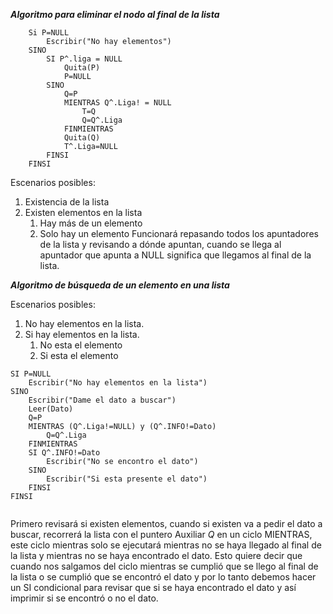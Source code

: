 ***Algoritmo para eliminar el nodo al final de la lista***
```pseudocode
	Si P=NULL
		Escribir("No hay elementos")
	SINO 
		SI P^.liga = NULL
			Quita(P)
			P=NULL
		SINO
			Q=P
			MIENTRAS Q^.Liga! = NULL
				T=Q
				Q=Q^.Liga
			FINMIENTRAS
			Quita(Q)
			T^.Liga=NULL
		FINSI
	FINSI
```
Escenarios posibles: 
1. Existencia de la lista
2. Existen elementos en la lista
	1. Hay más de un elemento
	2. Solo hay un elemento
Funcionará repasando todos los apuntadores de la lista y revisando a dónde apuntan, cuando se llega al apuntador que apunta a NULL significa que llegamos al final de la lista. 

***Algoritmo de búsqueda de un elemento en una lista***

Escenarios posibles: 
1. No hay elementos en la lista.
2. Si hay elementos en la lista. 
	1. No esta el elemento
	2. Si esta el elemento

```pseudocode
SI P=NULL 
	Escribir("No hay elementos en la lista")
SINO
	Escribir("Dame el dato a buscar")
	Leer(Dato)
	Q=P
	MIENTRAS (Q^.Liga!=NULL) y (Q^.INFO!=Dato)
		Q=Q^.Liga
	FINMIENTRAS
	SI Q^.INFO!=Dato
		Escribir("No se encontro el dato")
	SINO
		Escribir("Si esta presente el dato")
	FINSI
FINSI
	 
```
Primero revisará si existen elementos, cuando si existen va a pedir el dato a buscar, recorrerá la lista con el puntero Auxiliar $Q$  en un ciclo MIENTRAS, este ciclo mientras solo se ejecutará mientras no se haya llegado al final de la lista y mientras no se haya encontrado el dato. Esto quiere decir que cuando nos salgamos del ciclo mientras se cumplió que se llego al final de la lista o se cumplió que se encontró el dato y por lo tanto debemos hacer un SI  condicional para revisar que si se haya encontrado el dato y así imprimir si se encontró o no el dato.  


